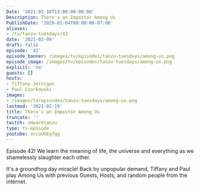 ```yaml
---
Date: '2021-02-16T13:00:00-08:00'
Description: There's an Impostor Among Us
PublishDate: '2020-01-04T00:00:00-07:00'
aliases:
- /tv/tanzu-tuesdays/42
date: '2021-02-09'
draft: false
episode: '42'
episode_banner: /images/tv/episodes/tanzu-tuesdays/among-us.png
episode_image: /images/tv/episodes/tanzu-tuesdays/among-us.png
explicit: 'no'
guests: []
hosts:
- Tiffany Jernigan
- Paul Czarkowski
images:
- /images/tv/episodes/tanzu-tuesdays/among-us.png
lastmod: '2021-02-19'
title: There's an Impostor Among Us
truncate: ''
twitch: vmwaretanzu
type: tv-episode
youtube: arcuUGEqfgg
---
```


Episode 42! We learn the meaning of life, the universe and everything as we shamelessly slaughter each other.

It's a groundhog day miracle!  Back by unpopular demand, Tiffany and Paul play Among Us with previous Guests, Hosts, and random people from the internet.